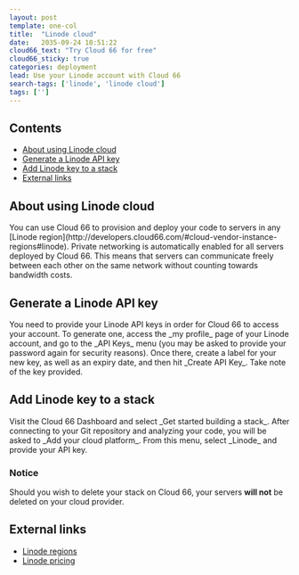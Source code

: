 ```yaml
---
layout: post
template: one-col
title:  "Linode cloud"
date:   2035-09-24 10:51:22
cloud66_text: "Try Cloud 66 for free"
cloud66_sticky: true
categories: deployment
lead: Use your Linode account with Cloud 66
search-tags: ['linode', 'linode cloud']
tags: ['']
---
```


<h2>Contents</h2>
<ul class="page-toc">
	<li>
		<a href="#about">About using Linode cloud</a>
	</li>
	<li>
		<a href="#gen">Generate a Linode API key</a>
	</li>
	<li>
		<a href="#add">Add Linode key to a stack</a>
	</li>
	<li>
		<a href="#external">External links</a>
	</li>
</ul>

<h2 id="about">About using Linode cloud</h2>
You can use Cloud 66 to provision and deploy your code to servers in any [Linode region](http://developers.cloud66.com/#cloud-vendor-instance-regions#linode). Private networking is automatically enabled for all servers deployed by Cloud 66. This means that servers can communicate freely between each other on the same network without counting towards bandwidth costs.

<h2 id="gen">Generate a Linode API key</h2>
You need to provide your Linode API keys in order for Cloud 66 to access your account. To generate one, access the _my profile_ page of your Linode account, and go to the _API Keys_ menu (you may be asked to provide your password again for security reasons). Once there, create a label for your new key, as well as an expiry date, and then hit _Create API Key_. Take note of the key provided.

<h2 id="add">Add Linode key to a stack</h2>
Visit the Cloud 66 Dashboard and select _Get started building a stack_. After connecting to your Git repository and analyzing your code, you will be asked to _Add your cloud platform_. From this menu, select _Linode_ and provide your API key.
<br/>

<div class="notice notice-warning">
    <h3>Notice</h3>
    <p>Should you wish to delete your stack on Cloud 66, your servers <b>will not</b> be deleted on your cloud provider.</p>
</div>

<h2 id="external">External links</h2>
<ul class="list">
	<li><a href="https://www.linode.com/speedtest" target="_blank">Linode regions</a></li>
	<li><a href="https://www.linode.com/pricing" target="_blank">Linode pricing</a></li>
</ul>